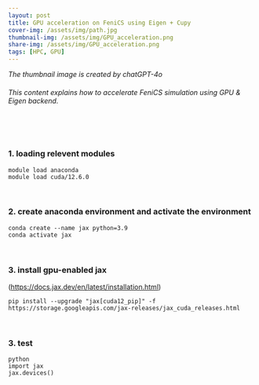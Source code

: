```yaml
---
layout: post
title: GPU acceleration on FeniCS using Eigen + Cupy
cover-img: /assets/img/path.jpg
thumbnail-img: /assets/img/GPU_acceleration.png
share-img: /assets/img/GPU_acceleration.png
tags: [HPC, GPU]
---
```


_The thumbnail image is created by chatGPT-4o_
###### This content explains how to accelerate FeniCS simulation using GPU & Eigen backend.
<br/>

<br/>


### 1. loading relevent modules 

```
module load anaconda
module load cuda/12.6.0
```

<br/>


### 2. create anaconda environment and activate the environment

```
conda create --name jax python=3.9
conda activate jax
```

<br/>


### 3. install gpu-enabled jax 
(<https://docs.jax.dev/en/latest/installation.html>)

```
pip install --upgrade "jax[cuda12_pip]" -f https://storage.googleapis.com/jax-releases/jax_cuda_releases.html
```

<br/>


### 3. test

```
python
import jax
jax.devices()
```

<br/>

